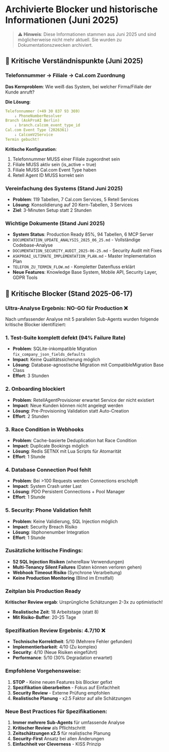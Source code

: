 # Archivierte Blocker und historische Informationen (Juni 2025)

> ⚠️ **Hinweis**: Diese Informationen stammen aus Juni 2025 und sind möglicherweise nicht mehr aktuell. Sie wurden zu Dokumentationszwecken archiviert.

## 🔑 Kritische Verständnispunkte (Juni 2025)

### Telefonnummer → Filiale → Cal.com Zuordnung
**Das Kernproblem**: Wie weiß das System, bei welcher Firma/Filiale der Kunde anruft?

**Die Lösung**: 
```yaml
Telefonnummer (+49 30 837 93 369)
    ↓ PhoneNumberResolver
Branch (AskProAI Berlin)
    ↓ branch.calcom_event_type_id
Cal.com Event Type (2026361)
    ↓ CalcomV2Service
Termin gebucht!
```

**Kritische Konfiguration**:
1. Telefonnummer MUSS einer Filiale zugeordnet sein
2. Filiale MUSS aktiv sein (is_active = true)
3. Filiale MUSS Cal.com Event Type haben
4. Retell Agent ID MUSS korrekt sein

### Vereinfachung des Systems (Stand Juni 2025)
- **Problem**: 119 Tabellen, 7 Cal.com Services, 5 Retell Services
- **Lösung**: Konsolidierung auf 20 Kern-Tabellen, 3 Services
- **Ziel**: 3-Minuten Setup statt 2 Stunden

### Wichtige Dokumente (Stand Juni 2025)
- **System Status**: Production Ready 85%, 94 Tabellen, 6 MCP Server
- `DOCUMENTATION_UPDATE_ANALYSIS_2025_06_25.md` - Vollständige Codebase-Analyse
- `DOCUMENTATION_SECURITY_AUDIT_2025-06-25.md` - Security Audit mit Fixes
- `ASKPROAI_ULTIMATE_IMPLEMENTATION_PLAN.md` - Master Implementation Plan
- `TELEFON_ZU_TERMIN_FLOW.md` - Kompletter Datenfluss erklärt
- **Neue Features**: Knowledge Base System, Mobile API, Security Layer, GDPR Tools

## 🚨 Kritische Blocker (Stand 2025-06-17)

### Ultra-Analyse Ergebnis: **NO-GO für Production** ❌

Nach umfassender Analyse mit 5 parallelen Sub-Agents wurden folgende kritische Blocker identifiziert:

### 1. **Test-Suite komplett defekt (94% Failure Rate)**
- **Problem**: SQLite-inkompatible Migration `fix_company_json_fields_defaults`
- **Impact**: Keine Qualitätssicherung möglich
- **Lösung**: Database-agnostische Migration mit CompatibleMigration Base Class
- **Effort**: 3 Stunden

### 2. **Onboarding blockiert**
- **Problem**: RetellAgentProvisioner erwartet Service der nicht existiert
- **Impact**: Neue Kunden können nicht angelegt werden
- **Lösung**: Pre-Provisioning Validation statt Auto-Creation
- **Effort**: 2 Stunden

### 3. **Race Condition in Webhooks**
- **Problem**: Cache-basierte Deduplication hat Race Condition
- **Impact**: Duplicate Bookings möglich
- **Lösung**: Redis SETNX mit Lua Scripts für Atomarität
- **Effort**: 1 Stunde

### 4. **Database Connection Pool fehlt**
- **Problem**: Bei >100 Requests werden Connections erschöpft
- **Impact**: System Crash unter Last
- **Lösung**: PDO Persistent Connections + Pool Manager
- **Effort**: 1 Stunde

### 5. **Security: Phone Validation fehlt**
- **Problem**: Keine Validierung, SQL Injection möglich
- **Impact**: Security Breach Risiko
- **Lösung**: libphonenumber Integration
- **Effort**: 1 Stunde

### Zusätzliche kritische Findings:
- **52 SQL Injection Risiken** (whereRaw Verwendungen)
- **Multi-Tenancy Silent Failures** (Daten können verloren gehen)
- **Webhook Timeout Risiko** (Synchrone Verarbeitung)
- **Keine Production Monitoring** (Blind im Ernstfall)

### Zeitplan bis Production Ready
**Kritischer Review ergab**: Ursprüngliche Schätzungen 2-3x zu optimistisch!
- **Realistische Zeit**: 18 Arbeitstage (statt 8)
- **Mit Risiko-Buffer**: 20-25 Tage

### Spezifikation Review Ergebnis: **4.7/10** ❌
- **Technische Korrektheit**: 5/10 (Mehrere Fehler gefunden)
- **Implementierbarkeit**: 4/10 (Zu komplex)
- **Security**: 4/10 (Neue Risiken eingeführt)
- **Performance**: 5/10 (30% Degradation erwartet)

### Empfohlene Vorgehensweise:
1. **STOP** - Keine neuen Features bis Blocker gefixt
2. **Spezifikation überarbeiten** - Fokus auf Einfachheit
3. **Security Review** - Externe Prüfung empfohlen
4. **Realistische Planung** - x2.5 Faktor auf alle Schätzungen

### Neue Best Practices für Spezifikationen:
1. **Immer mehrere Sub-Agents** für umfassende Analyse
2. **Kritischer Review** als Pflichtschritt
3. **Zeitschätzungen x2.5** für realistische Planung
4. **Security-First** Ansatz bei allen Änderungen
5. **Einfachheit vor Cleverness** - KISS Prinzip